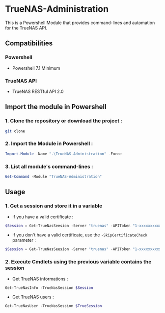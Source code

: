 # TrueNAS-Administration
This is a Powershell Module that provides command-lines and automation for the TrueNAS API.

## Compatibilities

### Powershell
* Powershell 7.1 Minimum

### TrueNAS API
* TrueNAS RESTful API 2.0

## Import the module in Powershell
### 1. Clone the repository or download the project :
```bash
git clone 

```
### 2. Import the Module in Powershell :
```Powershell
Import-Module -Name ".\TrueNAS-Administration" -Force
```

### 3. List all module's command-lines :
```Powershell
Get-Command -Module "TrueNAS-Administration"
```

## Usage
### 1. Get a session and store it in a variable
* If you have a valid certificate :
```Powershell
$Session = Get-TrueNasSeesion -Server "truenas" -APIToken "1-xxxxxxxxxxx"
```
* If you don't have a valid certificate, use the `-SkipCertificateCheck` parameter :
```Powershell
$Session = Get-TrueNasSeesion -Server "truenas" -APIToken "1-xxxxxxxxxxx" -SkipCertificateCheck
```
### 2. Execute Cmdlets using the previous variable contains the session
* Get TrueNAS informations :
```Powershell
Get-TrueNasInfo -TrueNasSession $Session
```
* Get TrueNAS users :
```Powershell
Get-TrueNasUser -TrueNasSession $TrueSession
```